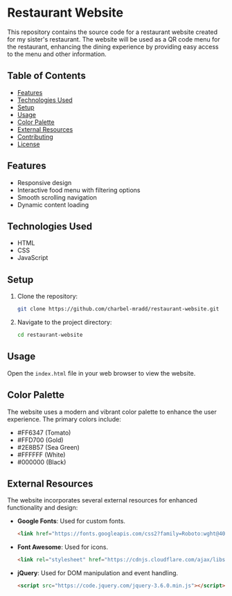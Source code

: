 
# Restaurant Website

This repository contains the source code for a restaurant website created for my sister's restaurant. The website will be used as a QR code menu for the restaurant, enhancing the dining experience by providing easy access to the menu and other information.

## Table of Contents

- [Features](#features)
- [Technologies Used](#technologies-used)
- [Setup](#setup)
- [Usage](#usage)
- [Color Palette](#color-palette)
- [External Resources](#external-resources)
- [Contributing](#contributing)
- [License](#license)

## Features

- Responsive design
- Interactive food menu with filtering options
- Smooth scrolling navigation
- Dynamic content loading

## Technologies Used

- HTML
- CSS
- JavaScript

## Setup

1. Clone the repository:
    ```bash
    git clone https://github.com/charbel-mradd/restaurant-website.git
    ```
2. Navigate to the project directory:
    ```bash
    cd restaurant-website
    ```

## Usage

Open the `index.html` file in your web browser to view the website.

## Color Palette

The website uses a modern and vibrant color palette to enhance the user experience. The primary colors include:
- #FF6347 (Tomato)
- #FFD700 (Gold)
- #2E8B57 (Sea Green)
- #FFFFFF (White)
- #000000 (Black)

## External Resources

The website incorporates several external resources for enhanced functionality and design:
- **Google Fonts**: Used for custom fonts.
    ```html
    <link href="https://fonts.googleapis.com/css2?family=Roboto:wght@400;700&display=swap" rel="stylesheet">
    ```
- **Font Awesome**: Used for icons.
    ```html
    <link rel="stylesheet" href="https://cdnjs.cloudflare.com/ajax/libs/font-awesome/5.15.3/css/all.min.css">
    ```
- **jQuery**: Used for DOM manipulation and event handling.
    ```html
    <script src="https://code.jquery.com/jquery-3.6.0.min.js"></script>
    ```


